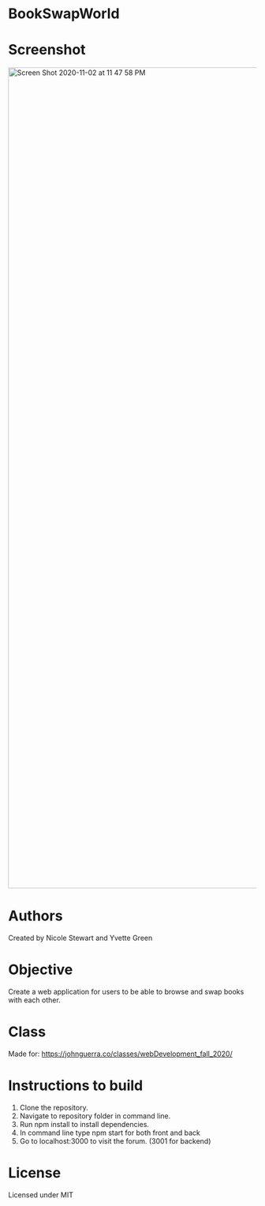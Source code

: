 # BookSwapWorld

# Screenshot
<img width="1664" alt="Screen Shot 2020-11-02 at 11 47 58 PM" src="https://user-images.githubusercontent.com/59904591/97960213-d8bb7b80-1d65-11eb-82a9-3488d9254465.png">

# Authors
Created by Nicole Stewart and Yvette Green

# Objective
Create a web application for users to be able to browse and swap books with each other.

# Class
Made for: https://johnguerra.co/classes/webDevelopment_fall_2020/

# Instructions to build

 1. Clone the repository.
 2. Navigate to repository folder in command line.
 3. Run npm install to install dependencies.
 4. In command line type npm start for both front and back
 5. Go to localhost:3000 to visit the forum. (3001 for backend)

# License

Licensed under MIT
